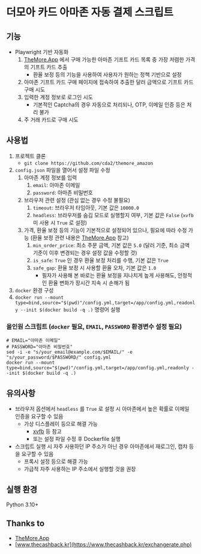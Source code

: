 # 더모아 카드 아마존 자동 결제 스크립트

## 기능

- Playwright 기반 자동화
    1. [TheMore.App](https://themore.app) 에서 구매 가능한 아마존 기프트 카드 목록 중 가장 저렴한 가격의 기프트 카드 추출
        - 환율 보정 등의 기능을 사용하여 사용자가 원하는 정책 기반으로 설정
    2. 아마존 기프트 카드 구매 페이지에 접속하여 추출한 달러 금액으로 기프트 카드 구매 시도
    3. 입력한 계정 정보로 로그인 시도
        - 기본적인 Captcha의 경우 자동으로 처리되나, OTP, 이메일 인증 등은 처리 불가
    4. 주 거래 카드로 구매 시도

## 사용법

1. 프로젝트 클론
    - `git clone https://github.com/cda2/themore_amazon`
2. `config.json` 파일을 열어서 설정 파일 수정
    1. 아마존 계정 정보를 입력
        1. `email`: 아마존 이메일
        2. `password`: 아마존 비밀번호
    2. 브라우저 관련 설정 (관심 없는 경우 수정 불필요)
        1. `timeout`: 브라우저 타임아웃, 기본 값은 `10000.0`
        2. `headless`: 브라우저를 숨김 모드로 실행할지 여부, 기본 값은 `False` (`xvfb` 미 사용 시 `True` 로 설정)
    3. 가격, 환율 보정 등의 기능이 기본적으로 설정되어 있으나, 필요에 따라 수정 가능 (환율 보정 관련 내용은 [TheMore.App](https://themore.app) 참고)
        1. `min_order_price`: 최소 주문 금액, 기본 값은 `5.0` (달러 기준, 최소 금액 기준이 이후 변경되는 경우 설정 값을 수정할 것)
        2. `is_safe`: `True` 인 경우 환율 보정 처리를 수행, 기본 값은 `True`
        3. `safe_gap`: 환율 보정 시 사용할 환율 오차, 기본 값은 `1.0`
            - 필자가 사용해 본 바로는 환율 보정을 지나치게 높게 사용해도, 안정적인 환율 변화가 장시간 지속 시 손해가 됨
3. `docker` 환경 구성
4. `docker run --mount type=bind,source="$(pwd)"/config.yml,target=/app/config.yml,readonly --init $(docker build -q .)`
   명령어 실행

### 올인원 스크립트 (`docker` 필요, `EMAIL`, `PASSWORD` 환경변수 설정 필요)

```shell
# EMAIL="아마존 이메일"
# PASSWORD="아마존 비밀번호"
sed -i -e "s/your_email@example.com/$EMAIL/" -e "s/your_password/$PASSWORD/" config.yml
docker run --mount type=bind,source="$(pwd)"/config.yml,target=/app/config.yml,readonly --init $(docker build -q .)
```

## 유의사항

- 브라우저 옵션에서 `headless` 를 `True` 로 설정 시 아마존에서 높은 확률로 이메일 인증을 요구할 수 있음
    - 가상 디스플레이 등으로 해결 가능
        - [xvfb](https://en.wikipedia.org/wiki/Xvfb) 등 참고
        - 또는 설정 파일 수정 후 Dockerfile 실행
- 스크립트 실행 시 자주 사용하던 IP 주소가 아닌 경우 아마존에서 재로그인, 캡챠 등을 요구할 수 있음
    - 프록시 설정 등으로 해결 가능
    - 가급적 자주 사용하는 IP 주소에서 실행할 것을 권장

## 실행 환경

Python 3.10+

## Thanks to

- [TheMore.App](https://themore.app)
- [www.thecashback.kr](https://www.thecashback.kr/exchangerate.php)
